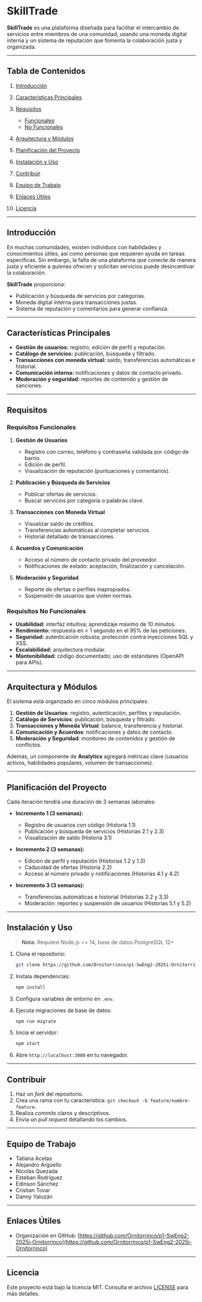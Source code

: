 # SkillTrade

**SkillTrade** es una plataforma diseñada para facilitar el intercambio de servicios entre miembros de una comunidad, usando una moneda digital interna y un sistema de reputación que fomenta la colaboración justa y organizada.

---

## Tabla de Contenidos

1. [Introducción](#introducción)
2. [Características Principales](#características-principales)
3. [Requisitos](#requisitos)

   * [Funcionales](#requisitos-funcionales)
   * [No Funcionales](#requisitos-no-funcionales)
4. [Arquitectura y Módulos](#arquitectura-y-módulos)
5. [Planificación del Proyecto](#planificación-del-proyecto)
6. [Instalación y Uso](#instalación-y-uso)
7. [Contribuir](#contribuir)
8. [Equipo de Trabajo](#equipo-de-trabajo)
9. [Enlaces Útiles](#enlaces-útiles)
10. [Licencia](#licencia)

---

## Introducción

En muchas comunidades, existen individuos con habilidades y conocimientos útiles, así como personas que requieren ayuda en tareas específicas. Sin embargo, la falta de una plataforma que conecte de manera justa y eficiente a quienes ofrecen y solicitan servicios puede desincentivar la colaboración.

**SkillTrade** proporciona:

* Publicación y búsqueda de servicios por categorías.
* Moneda digital interna para transacciones justas.
* Sistema de reputación y comentarios para generar confianza.

---

## Características Principales

* **Gestión de usuarios:** registro, edición de perfil y reputación.
* **Catálogo de servicios:** publicación, búsqueda y filtrado.
* **Transacciones con moneda virtual:** saldo, transferencias automáticas e historial.
* **Comunicación interna:** notificaciones y datos de contacto privado.
* **Moderación y seguridad:** reportes de contenido y gestión de sanciones.

---

## Requisitos

### Requisitos Funcionales

1. **Gestión de Usuarios**

   * Registro con correo, teléfono y contraseña validada por código de barrio.
   * Edición de perfil.
   * Visualización de reputación (puntuaciones y comentarios).

2. **Publicación y Búsqueda de Servicios**

   * Publicar ofertas de servicios.
   * Buscar servicios por categoría o palabras clave.

3. **Transacciones con Moneda Virtual**

   * Visualizar saldo de créditos.
   * Transferencias automáticas al completar servicios.
   * Historial detallado de transacciones.

4. **Acuerdos y Comunicación**

   * Acceso al número de contacto privado del proveedor.
   * Notificaciones de estado: aceptación, finalización y cancelación.

5. **Moderación y Seguridad**

   * Reporte de ofertas o perfiles inapropiados.
   * Suspensión de usuarios que violen normas.

### Requisitos No Funcionales

* **Usabilidad:** interfaz intuitiva; aprendizaje máximo de 10 minutos.
* **Rendimiento:** respuesta en < 1 segundo en el 95% de las peticiones.
* **Seguridad:** autenticación robusta; protección contra inyecciones SQL y XSS.
* **Escalabilidad:** arquitectura modular.
* **Mantenibilidad:** código documentado; uso de estándares (OpenAPI para APIs).

---

## Arquitectura y Módulos

El sistema está organizado en cinco módulos principales:

1. **Gestión de Usuarios**: registro, autenticación, perfiles y reputación.
2. **Catálogo de Servicios**: publicación, búsqueda y filtrado.
3. **Transacciones y Moneda Virtual**: balance, transferencia y historial.
4. **Comunicación y Acuerdos**: notificaciones y datos de contacto.
5. **Moderación y Seguridad**: monitoreo de contenidos y gestión de conflictos.

Además, un componente de **Analytics** agregará métricas clave (usuarios activos, habilidades populares, volumen de transacciones).

---

## Planificación del Proyecto

Cada iteración tendrá una duración de 3 semanas laborales:

* **Incremento 1 (3 semanas):**

  * Registro de usuarios con código (Historia 1.1)
  * Publicación y búsqueda de servicios (Historias 2.1 y 2.3)
  * Visualización de saldo (Historia 3.1)

* **Incremento 2 (3 semanas):**

  * Edición de perfil y reputación (Historias 1.2 y 1.3)
  * Caducidad de ofertas (Historia 2.2)
  * Acceso al número privado y notificaciones (Historias 4.1 y 4.2)

* **Incremento 3 (3 semanas):**

  * Transferencias automáticas e historial (Historias 3.2 y 3.3)
  * Moderación: reportes y suspensión de usuarios (Historias 5.1 y 5.2)

---

## Instalación y Uso

> **Nota:** Requiere Node.js >= 14, base de datos PostgreSQL 12+

1. Clona el repositorio:

   ```bash
   git clone https://github.com/Ornitorrinco/p1-SwEng2-2025i-Ornitorrinco.git
   ```
2. Instala dependencias:

   ```bash
   npm install
   ```
3. Configura variables de entorno en `.env`.
4. Ejecuta migraciones de base de datos:

   ```bash
   npm run migrate
   ```
5. Inicia el servidor:

   ```bash
   npm start
   ```
6. Abre `http://localhost:3000` en tu navegador.

---

## Contribuir

1. Haz un *fork* del repositorio.
2. Crea una rama con tu característica: `git checkout -b feature/nombre-feature`.
3. Realiza *commits* claros y descriptivos.
4. Envía un *pull request* detallando los cambios.

---

## Equipo de Trabajo

* Tatiana Acelas
* Alejandro Argüello
* Nicolás Quezada
* Esteban Rodríguez
* Edinson Sánchez
* Cristian Tovar
* Danny Yaluzán

---

## Enlaces Útiles

* Organización en GitHub: [https://github.com/Ornitorrinco/p1-SwEng2-2025i-Ornitorrinco](https://github.com/Ornitorrinco/p1-SwEng2-2025i-Ornitorrinco)

---

## Licencia

Este proyecto está bajo la licencia MIT. Consulta el archivo [LICENSE](LICENSE) para más detalles.
